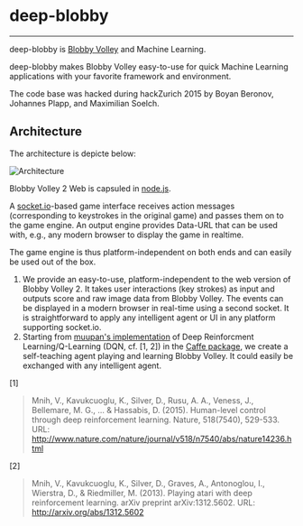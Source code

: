 # deep-blobby
---

deep-blobby is [Blobby Volley](http://blobby.sourceforge.net/ "Blobby Volley Website") and Machine Learning.

deep-blobby makes Blobby Volley easy-to-use for quick Machine Learning applications with your favorite framework and environment.

The code base was hacked during hackZurich 2015 by Boyan Beronov, Johannes Plapp, and Maximilian Soelch.

## Architecture

The architecture is depicte below:

![Architecture](https://github.com/msoelch/deep-blobby/blob/readme/Architecture.PNG)

Blobby Volley 2 Web is capsuled in [node.js](https://nodejs.org/en/). 

A [socket.io](http://socket.io)-based game interface receives action messages (corresponding to keystrokes in the original game) and passes them on to the game engine. An output engine provides Data-URL that can be used with, e.g., any modern browser to display the game in realtime. 

The game engine is thus platform-independent on both ends and can easily be used out of the box.

1. We provide an easy-to-use, platform-independent  to the web version of Blobby Volley 2. It takes user interactions (key strokes) as input and outputs score and raw image data from Blobby Volley. The events can be displayed in a modern browser in real-time using a second socket. It is straightforward to apply any intelligent agent or UI in any platform supporting socket.io.
2. Starting from [muupan's implementation](https://github.com/muupan/dqn-in-the-caffe) of Deep Reinforcment Learning/Q-Learning (DQN, cf. [1, 2]) in the [Caffe package](http://caffe.berkeleyvision.org/), we create a self-teaching agent playing and learning Blobby Volley. It could easily be exchanged with any intelligent agent.
 

[1] 
>Mnih, V., Kavukcuoglu, K., Silver, D., Rusu, A. A., Veness, J., Bellemare, M. G., ... & Hassabis, D. (2015). Human-level control through deep reinforcement learning. Nature, 518(7540), 529-533.
URL: http://www.nature.com/nature/journal/v518/n7540/abs/nature14236.html

[2]
>Mnih, V., Kavukcuoglu, K., Silver, D., Graves, A., Antonoglou, I., Wierstra, D., & Riedmiller, M. (2013). Playing atari with deep reinforcement learning. arXiv preprint arXiv:1312.5602. URL: http://arxiv.org/abs/1312.5602